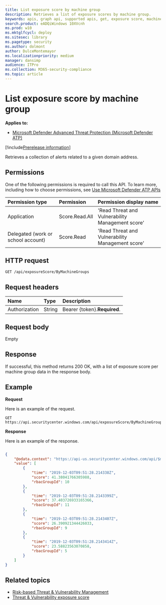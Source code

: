 ```yaml
---
title: List exposure score by machine group
description: Retrieves a list of exposure scores by machine group.
keywords: apis, graph api, supported apis, get, exposure score, machine group, machine group exposure score
search.product: eADQiWindows 10XVcnh
ms.prod: w10
ms.mktglfcycl: deploy
ms.sitesec: library
ms.pagetype: security
ms.author: dolmont
author: DulceMontemayor
ms.localizationpriority: medium
manager: dansimp
audience: ITPro
ms.collection: M365-security-compliance 
ms.topic: article
---
```


# List exposure score by machine group

**Applies to:**

- [Microsoft Defender Advanced Threat Protection (Microsoft Defender ATP)](https://go.microsoft.com/fwlink/p/?linkid=2069559)

[!include[Prerelease information](../../includes/prerelease.md)]

Retrieves a collection of alerts related to a given domain address.

## Permissions
One of the following permissions is required to call this API. To learn more, including how to choose permissions, see [Use Microsoft Defender ATP APIs](apis-intro.md)

Permission type |   Permission  |   Permission display name
:---|:---|:---
Application | Score.Read.All | 'Read Threat and Vulnerability Management score'
Delegated (work or school account) | Score.Read | 'Read Threat and Vulnerability Management score'

## HTTP request
```
GET /api/exposureScore/ByMachineGroups
```

## Request headers

| Name        | Type | Description
|:--------------|:-------|:--------------|
| Authorization | String | Bearer {token}.**Required**.

## Request body
Empty

## Response
If successful, this method returns 200 OK, with a list of exposure score per machine group data in the response body. 


## Example

**Request**

Here is an example of the request.

```
GET https://api.securitycenter.windows.com/api/exposureScore/ByMachineGroups
```

**Response**

Here is an example of the response.

```json

{
    "@odata.context": "https://api-us.securitycenter.windows.com/api/$metadata#ExposureScore",
    "value": [
        {
            "time": "2019-12-03T09:51:28.214338Z",
            "score": 41.38041766305988,
            "rbacGroupId": 10
        },
        {
            "time": "2019-12-03T09:51:28.2143399Z",
            "score": 37.403726933165366,
            "rbacGroupId": 11
        },
        {
            "time": "2019-12-03T09:51:28.2143407Z",
            "score": 26.390921344426033,
            "rbacGroupId": 9
        },
        {
            "time": "2019-12-03T09:51:28.2143414Z",
            "score": 23.58823563070858,
            "rbacGroupId": 5
        }
    ]
}
```

## Related topics
- [Risk-based Threat & Vulnerability Management](https://docs.microsoft.com/windows/security/threat-protection/microsoft-defender-atp/next-gen-threat-and-vuln-mgt)
- [Threat & Vulnerability exposure score](https://docs.microsoft.com/windows/security/threat-protection/microsoft-defender-atp/tvm-exposure-score)
